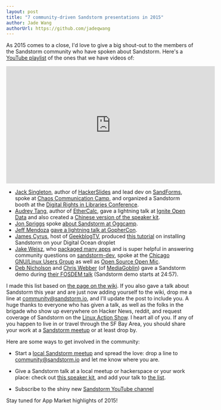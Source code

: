 ```yaml
---
layout: post
title: "7 community-driven Sandstorm presentations in 2015"
author: Jade Wang
authorUrl: https://github.com/jadeqwang
---
```


As 2015 comes to a close, I'd love to give a big shout-out to the members of the Sandstorm community who have spoken about Sandstorm. Here's a [YouTube playlist](https://www.youtube.com/watch?v=i0oZ1J2hrbU&list=PLUYHhtn-w7dMbvD_big0_qrfumPBIQZR6) of the ones that we have videos of:

<iframe width="560" height="315" src="https://www.youtube.com/embed/i0oZ1J2hrbU?list=PLUYHhtn-w7dMbvD_big0_qrfumPBIQZR6" frameborder="0" allowfullscreen></iframe>

* [Jack Singleton](https://github.com/jacksingleton), author of [HackerSlides](https://demo.sandstorm.io/appdemo/7qvcjh7gk0rzdx1s3c8gufd288sesf6vvdt297756xcv4q8xxvhh) and lead dev on [SandForms](https://demo.sandstorm.io/appdemo/ztxnreej8a0pqn97ccfhuckswjkrmsaavn85n5sgzk30tv2k4y9h), spoke at [Chaos Communication Camp](https://www.youtube.com/watch?v=bsrDm4SkyWQ), and organized a Sandstorm booth at the [Digital Rights in Libraries Conference](https://libraryfreedomproject.org/digital-rights-in-libraries/).
* [Audrey Tang](http://pugs.blogs.com/about.html), author of [EtherCalc](https://demo.sandstorm.io/appdemo/a0n6hwm32zjsrzes8gnjg734dh6jwt7x83xdgytspe761pe2asw0), gave a lightning talk at [Ignite Open Data](https://www.youtube.com/watch?v=Pgwrp8fuW1k) and also created a [Chinese version of the speaker kit](https://docs.google.com/presentation/d/1-ZVGV6qlQ2cug7Rl_qkSduiFkNLdCbSCuqIcLhd3sA4/edit).
* [Jon Spriggs](https://jon.sprig.gs/blog/) spoke [about Sandstorm at Oggcamp](https://www.youtube.com/watch?v=crZt0qmJiTQ).
* [Jeff Mendoza](https://twitter.com/jeffmendoza) [gave a lightning talk at GopherCon](https://youtu.be/MYJngTwH1Qg).
* [James Cyrus](https://twitter.com/geekblogtv), host of [GeekblogTV](https://www.youtube.com/channel/UCnt2hS-J7T7Zh-S6tn1I3KA), produced [this tutorial](https://www.youtube.com/watch?v=i0oZ1J2hrbU) on installing Sandstorm on your Digital Ocean droplet
* [Jake Weisz](https://twitter.com/ocdtrekkie), who [packaged many apps](https://apps.sandstorm.io/author/Jacob%2520Weisz) and is super helpful in answering community questions on [sandstorm-dev](https://groups.google.com/forum/#!forum/sandstorm-dev), spoke at the [Chicago GNU/Linux Users Group](https://chicagolug.org/tag/jake-weisz.html) as well as [Open Source Open Mic](http://www.meetup.com/Chicago-Open-Source-Open-Mic/events/224632294/).
* [Deb Nicholson](http://mediagoblin.org/news/deb-nicholson-oscon-award.html) and [Chris Webber](http://dustycloud.org/) (of [MediaGoblin](https://apps.sandstorm.io/app/70awyqss6jq2gkz7dwzsnvumzr07256pzdt3hda9acfuxwh6uh7h)) gave a Sandstorm demo during [their FOSDEM talk](http://ftp.osuosl.org/pub/fosdem//2015/devroom-distributions/can_distros_make_the_link%3f_lets_package_the_customizable,_free_software_web_of_the_future!_.mp4) (Sandstorm demo starts at 24:57).

I made this list based on [the page on the wiki](https://github.com/sandstorm-io/sandstorm/wiki/Sandstorm-Talks). If you also gave a talk about Sandstorm this year and are just now adding yourself to the wiki, drop me a line at [community@sandstorm.io](mailto:community@sandstorm.io), and I'll update the post to include you. A huge thanks to everyone who has given a talk, as well as the folks in the brigade who show up everywhere on Hacker News, reddit, and request coverage of Sandstorm on the [Linux Action Show](http://www.jupiterbroadcasting.com/90881/thankfully-its-open-source-las-393/). I heart all of you. If any of you happen to live in or travel through the SF Bay Area, you should share your work at a [Sandstorm meetup](http://www.meetup.com/Sandstorm-SF-Bay-Area/) or at least drop by.

Here are some ways to get involved in the community:

* Start a [local Sandstorm meetup](https://sandstorm.meetup.com) and spread the love: drop a line to [community@sandstorm.io](mailto:community@sandstorm.io) and let me know where you are.

* Give a Sandstorm talk at a local meetup or hackerspace or your work place: check out [this speaker kit](https://github.com/sandstorm-io/sandstorm/wiki/Speaker-Kit-Lightning-Talk), and add your talk to [the list](https://github.com/sandstorm-io/sandstorm/wiki/Sandstorm-Talks).

* Subscribe to the shiny new [Sandstorm YouTube channel](https://www.youtube.com/channel/UC8xKZRW86Fa9W00uAppBXXg)

Stay tuned for App Market highlights of 2015!


